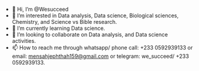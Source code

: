 - 👋 Hi, I’m @Wesucceed
- 👀 I’m interested in Data analysis, Data science, Biological sciences, Chemistry, and Science vs Bible research.
- 🌱 I’m currently learning Data science.
- 💞️ I’m looking to collaborate on Data analysis, and Data science activities.
- 📫 How to reach me through whatsapp/ phone call: +233 0592939133 or email: mensahjephthah159@gmail.com or telegram: we_succeed/ +233 0592939133.
<!---
Wesucceed/Wesucceed is a ✨ special ✨ repository because its `README.md` (this file) appears on your GitHub profile.
You can click the Preview link to take a look at your changes.
--->
